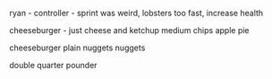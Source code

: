ryan - controller - sprint was weird, lobsters too fast, increase health

cheeseburger - just cheese and ketchup
medium chips
apple pie

cheeseburger plain
nuggets
nuggets

double quarter pounder


